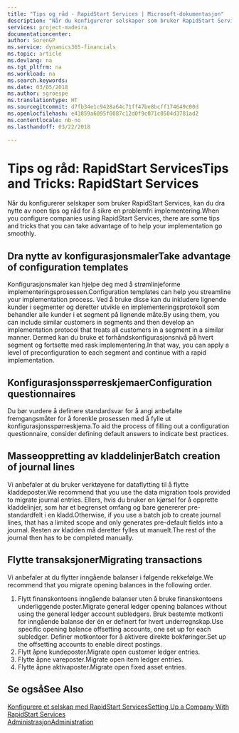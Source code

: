 ```yaml
---
title: "Tips og råd - RapidStart Services | Microsoft-dokumentasjon"
description: "Når du konfigurerer selskaper som bruker RapidStart Services, kan du dra nytte av noen tips og råd for å sikre en problemfri implementering."
services: project-madeira
documentationcenter: 
author: SorenGP
ms.service: dynamics365-financials
ms.topic: article
ms.devlang: na
ms.tgt_pltfrm: na
ms.workload: na
ms.search.keywords: 
ms.date: 03/05/2018
ms.author: sgroespe
ms.translationtype: HT
ms.sourcegitcommit: d7fb34e1c9428a64c71ff47be8bcff174649c00d
ms.openlocfilehash: e43859a6095f0087c12d0f9c071c0504d3781ad2
ms.contentlocale: nb-no
ms.lasthandoff: 03/22/2018

---
```

# <a name="tips-and-tricks-rapidstart-services"></a><span data-ttu-id="09f79-103">Tips og råd: RapidStart Services</span><span class="sxs-lookup"><span data-stu-id="09f79-103">Tips and Tricks: RapidStart Services</span></span>
<span data-ttu-id="09f79-104">Når du konfigurerer selskaper som bruker RapidStart Services, kan du dra nytte av noen tips og råd for å sikre en problemfri implementering.</span><span class="sxs-lookup"><span data-stu-id="09f79-104">When you configure companies using RapidStart Services, there are some tips and tricks that you can take advantage of to help your implementation go smoothly.</span></span>  

## <a name="take-advantage-of-configuration-templates"></a><span data-ttu-id="09f79-105">Dra nytte av konfigurasjonsmaler</span><span class="sxs-lookup"><span data-stu-id="09f79-105">Take advantage of configuration templates</span></span>  
<span data-ttu-id="09f79-106">Konfigurasjonsmaler kan hjelpe deg med å strømlinjeforme implementeringsprosessen.</span><span class="sxs-lookup"><span data-stu-id="09f79-106">Configuration templates can help you streamline your implementation process.</span></span> <span data-ttu-id="09f79-107">Ved å bruke disse kan du inkludere lignende kunder i segmenter og deretter utvikle en implementeringsprotokoll som behandler alle kunder i et segment på lignende måte.</span><span class="sxs-lookup"><span data-stu-id="09f79-107">By using them, you can include similar customers in segments and then develop an implementation protocol that treats all customers in a segment in a similar manner.</span></span> <span data-ttu-id="09f79-108">Dermed kan du bruke et forhåndskonfigurasjonsnivå på hvert segment og fortsette med rask implementering.</span><span class="sxs-lookup"><span data-stu-id="09f79-108">In that way, you can apply a level of preconfiguration to each segment and continue with a rapid implementation.</span></span>  

## <a name="configuration-questionnaires"></a><span data-ttu-id="09f79-109">Konfigurasjonsspørreskjemaer</span><span class="sxs-lookup"><span data-stu-id="09f79-109">Configuration questionnaires</span></span>  
<span data-ttu-id="09f79-110">Du bør vurdere å definere standardsvar for å angi anbefalte fremgangsmåter for å forenkle prosessen med å fylle ut konfigurasjonsspørreskjema.</span><span class="sxs-lookup"><span data-stu-id="09f79-110">To aid the process of filling out a configuration questionnaire, consider defining default answers to indicate best practices.</span></span>  

## <a name="batch-creation-of-journal-lines"></a><span data-ttu-id="09f79-111">Masseoppretting av kladdelinjer</span><span class="sxs-lookup"><span data-stu-id="09f79-111">Batch creation of journal lines</span></span>  
<span data-ttu-id="09f79-112">Vi anbefaler at du bruker verktøyene for dataflytting til å flytte kladdeposter.</span><span class="sxs-lookup"><span data-stu-id="09f79-112">We recommend that you use the data migration tools provided to migrate journal entries.</span></span> <span data-ttu-id="09f79-113">Ellers, hvis du bruker en kjørsel for å opprette kladdelinjer, som har et begrenset omfang og bare genererer pre-standardfelt i en kladd.</span><span class="sxs-lookup"><span data-stu-id="09f79-113">Otherwise, if you use a batch job to create journal lines, that has a limited scope and only generates pre-default fields into a journal.</span></span> <span data-ttu-id="09f79-114">Resten av kladden må deretter fylles ut manuelt.</span><span class="sxs-lookup"><span data-stu-id="09f79-114">The rest of the journal then has to be completed manually.</span></span>  

## <a name="migrating-transactions"></a><span data-ttu-id="09f79-115">Flytte transaksjoner</span><span class="sxs-lookup"><span data-stu-id="09f79-115">Migrating transactions</span></span>  
<span data-ttu-id="09f79-116">Vi anbefaler at du flytter inngående balanser i følgende rekkefølge.</span><span class="sxs-lookup"><span data-stu-id="09f79-116">We recommend that you migrate opening balances in the following order.</span></span>  

1.  <span data-ttu-id="09f79-117">Flytt finanskontoens inngående balanser uten å bruke finanskontoens underliggende poster.</span><span class="sxs-lookup"><span data-stu-id="09f79-117">Migrate general ledger opening balances without using the general ledger account subledgers.</span></span> <span data-ttu-id="09f79-118">Bruk bestemte motkonti for inngående balanse der én er definert for hvert underregnskap.</span><span class="sxs-lookup"><span data-stu-id="09f79-118">Use specific opening balance offsetting accounts, one set up for each subledger.</span></span> <span data-ttu-id="09f79-119">Definer motkontoer for å aktivere direkte bokføringer.</span><span class="sxs-lookup"><span data-stu-id="09f79-119">Set up the offsetting accounts to enable direct postings.</span></span>  
2.  <span data-ttu-id="09f79-120">Flytt åpne kundeposter.</span><span class="sxs-lookup"><span data-stu-id="09f79-120">Migrate open customer ledger entries.</span></span>  
3.  <span data-ttu-id="09f79-121">Flytte åpne vareposter.</span><span class="sxs-lookup"><span data-stu-id="09f79-121">Migrate open item ledger entries.</span></span>  
4.  <span data-ttu-id="09f79-122">Flytte åpne aktivaposter.</span><span class="sxs-lookup"><span data-stu-id="09f79-122">Migrate open fixed asset entries.</span></span>  

## <a name="see-also"></a><span data-ttu-id="09f79-123">Se også</span><span class="sxs-lookup"><span data-stu-id="09f79-123">See Also</span></span>  
[<span data-ttu-id="09f79-124">Konfigurere et selskap med RapidStart Services</span><span class="sxs-lookup"><span data-stu-id="09f79-124">Setting Up a Company With RapidStart Services</span></span>](admin-set-up-a-company-with-rapidstart.md)  
[<span data-ttu-id="09f79-125">Administrasjon</span><span class="sxs-lookup"><span data-stu-id="09f79-125">Administration</span></span>](admin-setup-and-administration.md)

